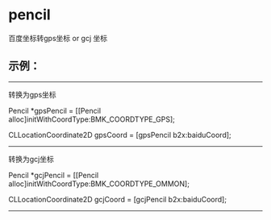 pencil
======

百度坐标转gps坐标 or gcj 坐标

示例：
------

______
转换为gps坐标

  Pencil *gpsPencil = [[Pencil alloc]initWithCoordType:BMK_COORDTYPE_GPS];

  CLLocationCoordinate2D gpsCoord = [gpsPencil b2x:baiduCoord];

______
转换为gcj坐标

  Pencil *gcjPencil = [[Pencil alloc]initWithCoordType:BMK_COORDTYPE_OMMON];

  CLLocationCoordinate2D gcjCoord = [gcjPencil b2x:baiduCoord];

______

